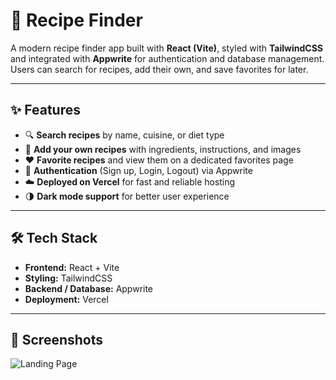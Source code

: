 # 🍲 Recipe Finder

A modern recipe finder app built with **React (Vite)**, styled with **TailwindCSS** and integrated with **Appwrite** for authentication and database management.  
Users can search for recipes, add their own, and save favorites for later.

---

## ✨ Features
- 🔍 **Search recipes** by name, cuisine, or diet type  
- 📝 **Add your own recipes** with ingredients, instructions, and images  
- ❤️ **Favorite recipes** and view them on a dedicated favorites page  
- 🔑 **Authentication** (Sign up, Login, Logout) via Appwrite  
- ☁️ **Deployed on Vercel** for fast and reliable hosting  
- 🌗 **Dark mode support** for better user experience  

---

## 🛠️ Tech Stack
- **Frontend:** React + Vite  
- **Styling:** TailwindCSS  
- **Backend / Database:** Appwrite  
- **Deployment:** Vercel  

---

## 📸 Screenshots
![Landing Page](public/landingpage.png)

